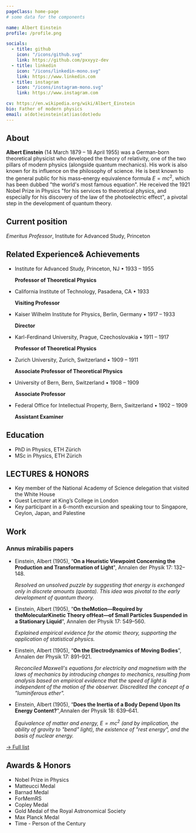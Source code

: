```yaml
---
pageClass: home-page
# some data for the components

name: Albert Einstein
profile: /profile.png

socials:
  - title: github
    icon: "/icons/github.svg"
    link: https://github.com/pxxyyz-dev
  - title: linkedin
    icon: "/icons/linkedin-mono.svg"
    link: https://www.linkedin.com
  - title: instagram
    icon: "/icons/instagram-mono.svg"
    link: https://www.instagram.com

cv: https://en.wikipedia.org/wiki/Albert_Einstein
bio: Father of modern physics
email: a(dot)einstein(at)ias(dot)edu
---
```


<ProfileSection :frontmatter="$page.frontmatter" />

## About

**Albert Einstein** (14 March 1879 – 18 April 1955) was a German-born theoretical physicist who developed the theory of relativity, one of the two pillars of modern physics (alongside quantum mechanics). His work is also known for its influence on the philosophy of science. He is best known to the general public for his mass–energy equivalence formula $E = mc^2$, which has been dubbed "the world's most famous equation". He received the 1921 Nobel Prize in Physics "for his services to theoretical physics, and especially for his discovery of the law of the photoelectric effect", a pivotal step in the development of quantum theory.

## Current position

*Emeritus Professor*, Institute for Advanced Study, Princeton

## Related Experience& Achievements

- Institute for Advanced Study, Princeton, NJ • 1933 – 1955

  **Professor of Theoretical Physics**

- California Institute of Technology, Pasadena, CA • 1933

  **Visiting Professor**

- Kaiser Wilhelm Institute for Physics, Berlin, Germany • 1917 – 1933

  **Director**

- Karl-Ferdinand University, Prague, Czechoslovakia • 1911 – 1917

  **Professor of Theoretical Physics**

- Zurich University, Zurich, Switzerland • 1909 – 1911

  **Associate Professor of Theoretical Physics**

- University of Bern, Bern, Switzerland • 1908 – 1909

  **Associate Professor**

- Federal Office for Intellectual Property, Bern, Switzerland • 1902 – 1909

  **Assistant Examiner**

## Education

- PhD in Physics, ETH Zürich
- MSc in Physics, ETH Zürich

## LECTURES & HONORS

- Key member of the National Academy of Science delegation that visited the White House
- Guest Lecturer at King’s College in London
- Key participant in a 6-month excursion and speaking tour to Singapore, Ceylon, Japan, and Palestine

## Work

### Annus mirabilis papers

<ProjectCard>

- Einstein, Albert (1905), “**On a Heuristic Viewpoint Concerning the Production and Transformation of Light**", Annalen der Physik 17: 132–148.

  *Resolved an unsolved puzzle by suggesting that energy is exchanged only in discrete amounts (quanta). This idea was pivotal to the early development of quantum theory.*

- Einstein, Albert (1905), “**On theMotion—Required by theMolecularKinetic Theory ofHeat—of Small Particles Suspended in a Stationary Liquid**", Annalen der Physik 17: 549–560.

  *Explained empirical evidence for the atomic theory, supporting the application of statistical physics.*

- Einstein, Albert (1905), “**On the Electrodynamics of Moving Bodies**", Annalen der Physik 17: 891–921.

  *Reconciled Maxwell's equations for electricity and magnetism with the laws of mechanics by introducing changes to mechanics, resulting from analysis based on empirical evidence that the speed of light is independent of the motion of the observer. Discredited the concept of a "luminiferous ether".*

- Einstein, Albert (1905), “**Does the Inertia of a Body Depend Upon Its Energy Content?**",Annalen der Physik 18: 639–641.

  *Equivalence of matter and energy, $E = mc^2$ (and by implication, the ability of gravity to "bend" light), the existence of "rest energy", and the basis of nuclear energy.*

</ProjectCard>

[→ Full list](/projects/)

## Awards & Honors

- Nobel Prize in Physics
- Matteucci Medal
- Barnad Medal
- ForMemRS
- Copley Medal
- Gold Medal of the Royal Astronomical Society
- Max Planck Medal
- Time - Person of the Century


<!-- Custom style for this page -->

<style lang="stylus">
.profile
  display inline-flex !important
  align-items center !important
.profile .info
  padding-left 0.5rem !important
.theme-container.home-page .page
  font-size 14px
  font-family "lucida grande", "lucida sans unicode", lucida, "Helvetica Neue", Helvetica, Arial, sans-serif;
  p
    margin 0 0 0.5rem
  p, ul, ol
    line-height normal
  a
    font-weight normal
  .theme-default-content:not(.custom) > h2
    margin-bottom 0.5rem
  .theme-default-content:not(.custom) > h2:first-child + p
    margin-top 0.5rem
  .theme-default-content:not(.custom) > h3
    padding-top 4rem
  /* Override */
  .md-card
    margin-top 0.5em
    .card-image
      padding 0.2rem
      img
        max-width 120px
        max-height 120px
    .card-content p
      -webkit-margin-after 0.2em
@media (max-width: 419px)
  .theme-container.home-page .page
    p, ul, ol
      line-height 1.5
.md-card
  .card-image
    img 
      width 100%
      max-width 400px
</style>
